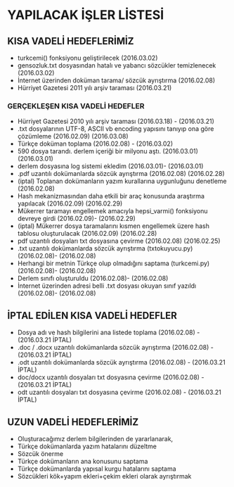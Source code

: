 # YAPILACAK İŞLER LİSTESİ

## KISA VADELİ HEDEFLERİMİZ
- turkcemi() fonksiyonu geliştirilecek (2016.03.02)
- gensozluk.txt dosyasından hatalı ve yabancı sözcükler temizlenecek (2016.03.02)
- İnternet üzerinden doküman tarama/ sözcük ayrıştırma (2016.02.08)
- Hürriyet Gazetesi 2011 yılı arşiv taraması (2016.03.21)


### GERÇEKLEŞEN KISA VADELİ HEDEFLER
- Hürriyet Gazetesi 2010 yılı arşiv taraması (2016.03.18) - (2016.03.21)
- .txt dosyalarının UTF-8, ASCII vb encoding yapısını tanıyıp ona göre çözümleme (2016.02.09) (2016.03.08)
- Türkçe doküman toplama (2016.02.08) - (2016.03.02)
- 590 dosya tarandı. derlem içeriği bir milyonu aştı. (2016.03.01) (2016.03.01)
- derlem dosyasına log sistemi ekledim (2016.03.01)- (2016.03.01)
- .pdf uzantılı dokümanlarda sözcük ayrıştırma (2016.02.08) (2016.02.28)
- (iptal) Toplanan dokümanların yazım kurallarına uygunluğunu denetleme (2016.02.08)
- Hash mekanizmasından daha etkili bir araç konusunda araştırma yapılacak (2016.02.09) (2016.02.29)
- Mükerrer taramayı engellemek amacıyla hepsi_varmi() fonksiyonu devreye girdi (2016.02.09)- (2016.02.29)
- (iptal) Mükerrer dosya taramalarını kısmen engellemek üzere hash tablosu oluşturulacak (2016.02.09) (2016.02.28)
- pdf uzantılı dosyaları txt dosyasına çevirme (2016.02.08) (2016.02.25)
- .txt uzantılı dokümanlarda sözcük ayrıştırma (txtokuyucu.py) (2016.02.08)- (2016.02.08)
- Herhangi bir metnin Türkçe olup olmadığını saptama (turkcemi.py) (2016.02.08)- (2016.02.08)
- Derlem sınıfı oluşturuldu (2016.02.08)- (2016.02.08)
- İnternet üzerinden adresi belli .txt dosyası okuyan sınıf yazıldı (2016.02.08)- (2016.02.08)

## İPTAL EDİLEN KISA VADELİ HEDEFLER
- Dosya adı ve hash bilgilerini ana listede toplama (2016.02.08) - (2016.03.21 İPTAL)
- .doc / .docx uzantılı dokümanlarda sözcük ayrıştırma (2016.02.08) - (2016.03.21 İPTAL)
- .odt uzantılı dokümanlarda sözcük ayrıştırma (2016.02.08) - (2016.03.21 İPTAL)
- doc/docx uzantılı dosyaları txt dosyasına çevirme (2016.02.08) - (2016.03.21 İPTAL)
- odt uzantılı dosyaları txt dosyasına çevirme (2016.02.08) - (2016.03.21 İPTAL)

## UZUN VADELİ HEDEFLERİMİZ
- Oluşturacağımız derlem bilgilerinden de yararlanarak,
- Türkçe dokümanlarda yazım hatalarını düzeltme
- Sözcük önerme
- Türkçe dokümanların ana konusunu saptama
- Türkçe dokümanlarda yapısal kurgu hatalarını saptama
- Sözcükleri kök+yapım ekleri+çekim ekleri olarak ayrıştırmak

